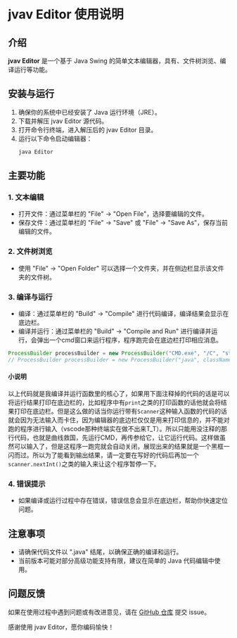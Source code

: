# jvav Editor 使用说明

## 介绍
**jvav Editor** 是一个基于 Java Swing 的简单文本编辑器，具有、文件树浏览、编译运行等功能。

## 安装与运行
1. 确保你的系统中已经安装了 Java 运行环境（JRE）。
2. 下载并解压 jvav Editor 源代码。
3. 打开命令行终端，进入解压后的 jvav Editor 目录。
4. 运行以下命令启动编辑器：
    ```bash
    java Editor
    ```

## 主要功能

### 1. 文本编辑
- 打开文件：通过菜单栏的 "File" -> "Open File"，选择要编辑的文件。
- 保存文件：通过菜单栏的 "File" -> "Save" 或 "File" -> "Save As"，保存当前编辑的文件。


### 2. 文件树浏览
- 使用 "File" -> "Open Folder" 可以选择一个文件夹，并在侧边栏显示该文件夹的文件树。

### 3. 编译与运行
- 编译：通过菜单栏的 "Build" -> "Compile" 进行代码编译，编译结果会显示在底边栏。
- 编译并运行：通过菜单栏的 "Build" -> "Compile and Run" 进行编译并运行，会弹出一个cmd窗口来运行程序，程序跑完会在底边栏打印相应消息。
```java
ProcessBuilder processBuilder = new ProcessBuilder("CMD.exe", "/C", "start", "java", className);
// ProcessBuilder processBuilder = new ProcessBuilder("java", className);
```
#### 小说明
以上代码就是我编译并运行函数里的核心了，如果用下面注释掉的代码的话是可以将运行结果打印在底边栏的，比如程序中有`print`之类的打印函数的话他就会将结果打印在底边栏。但是这么做的话当你运行带有`Scanner`这种输入函数的代码的话就会因为无法输入而卡住，因为编辑器的底边栏仅仅是用来打印信息的，并不能对跑的程序进行输入（vscode那种终端实在做不出来T_T）。所以只能用没注释的那行代码，也就是曲线救国，先运行CMD，再传参给它，让它运行代码。这样做虽然可以输入了，但是这程序一跑完就会自动关闭，展现出来的结果就是一个黑框一闪而过。所以为了能看到输出结果，请一定要在写好的代码后再加一个`scanner.nextInt()`之类的输入来让这个程序暂停一下。

### 4. 错误提示
- 如果编译或运行过程中存在错误，错误信息会显示在底边栏，帮助你快速定位问题。

## 注意事项
- 请确保代码文件以 ".java" 结尾，以确保正确的编译和运行。
- 当前版本可能对部分高级功能支持有限，建议在简单的 Java 代码编辑中使用。

## 问题反馈
如果在使用过程中遇到问题或有改进意见，请在 [GitHub 仓库](https://github.com/DEVONXIE/Jvav-Editor) 提交 issue。

感谢使用 jvav Editor，愿你编码愉快！
